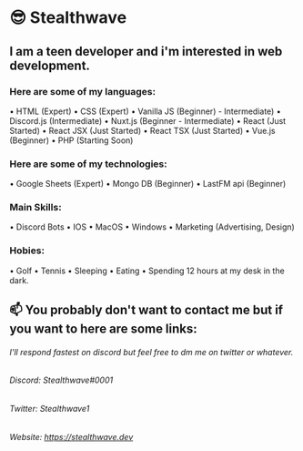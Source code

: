 # 😎 Stealthwave

## I am a teen developer and i'm interested in web development. 

### Here are some of my languages: 

• HTML (Expert)
• CSS (Expert)
• Vanilla JS (Beginner) - Intermediate) 
• Discord.js (Intermediate) 
• Nuxt.js (Beginner - Intermediate) 
• React (Just Started) 
• React JSX (Just Started) 
• React TSX (Just Started) 
• Vue.js (Beginner) 
• PHP (Starting Soon) 

### Here are some of my technologies: 

• Google Sheets (Expert) 
• Mongo DB (Beginner) 
• LastFM api (Beginner) 

### Main Skills: 

• Discord Bots
• IOS 
• MacOS
• Windows
• Marketing (Advertising, Design) 

### Hobies: 

• Golf 
• Tennis 
• Sleeping
• Eating
• Spending 12 hours at my desk in the dark. 

## 📫 You probably don't want to contact me but if you want to here are some links: 

###### I'll respond fastest on discord but feel free to dm me on twitter or whatever. 

###### Discord: Stealthwave#0001
###### Twitter: Stealthwave1 
###### Website: https://stealthwave.dev


